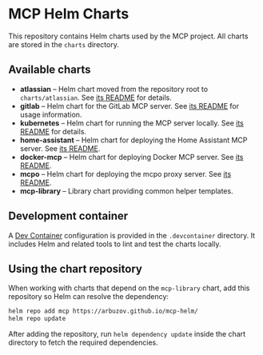 # MCP Helm Charts

This repository contains Helm charts used by the MCP project. All charts are stored in the `charts` directory.

## Available charts

- **atlassian** – Helm chart moved from the repository root to `charts/atlassian`. See [its README](charts/atlassian/README.md) for details.
- **gitlab** – Helm chart for the GitLab MCP server. See [its README](charts/gitlab/README.md) for usage information.
- **kubernetes** – Helm chart for running the MCP server locally. See [its README](charts/kubernetes/README.md) for details.
- **home-assistant** – Helm chart for deploying the Home Assistant MCP server. See [its README](charts/home-assistant/README.md).
- **docker-mcp** – Helm chart for deploying Docker MCP server. See [its README](charts/docker-mcp/README.md).
- **mcpo** – Helm chart for deploying the mcpo proxy server. See [its README](charts/mcpo/README.md).
- **mcp-library** – Library chart providing common helper templates.

## Development container

A [Dev Container](https://containers.dev/) configuration is provided in the `.devcontainer` directory. It includes Helm and related tools to lint and test the charts locally.

## Using the chart repository

When working with charts that depend on the `mcp-library` chart, add this repository so Helm can resolve the dependency:

```bash
helm repo add mcp https://arbuzov.github.io/mcp-helm/
helm repo update
```

After adding the repository, run `helm dependency update` inside the chart directory to fetch the required dependencies.
